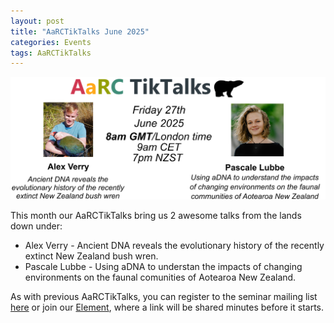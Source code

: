 ```yaml
---
layout: post
title: "AaRCTikTalks June 2025"
categories: Events
tags: AaRCTikTalks
---
```

![AaRCTikTalks poster for June 2025](/assets/media/aarc_talks_june2025.png "AaRCTikTalks poster for June 2025")

This month our AaRCTikTalks bring us 2 awesome talks from the lands down under: 
* Alex Verry - Ancient DNA reveals the evolutionary history of the recently extinct New Zealand bush wren.
* Pascale Lubbe - Using aDNA to understan the impacts of changing environments on the faunal comunities of Aotearoa New Zealand.  

As with previous AaRCTikTalks, you can register to the seminar mailing list [here](https://docs.google.com/forms/d/e/1FAIpQLSfq4BUmArgA96iWjm71ocQwbosLZRNb72rZK8Oky1RCnJsGNw/viewform)
or join our [Element](https://matrix.to/#/#aarc:archaeo.social), where a link will be shared minutes before it starts. 
